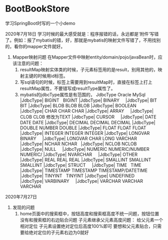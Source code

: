 # BootBookStore
学习SpringBoot时写的一个小demo

2020年7月18日
学习时候的最大感受就是：程序报错的话，永远都是'附件'写错了。例如：报了mybatis的错，好，那就是mybatis的映射文件写错了，不用找别的，看你的mapper文件就好。
1. Mapper映射问题
    在Mapper文件中映射entity/domain/pojo/javaBean时，应该注意的问题：
    1. resultMap映射实体类的时候，子元素标签用的是result，别用其他的，映射主键的时候用id标签。
    2. 写sql语句的时候，标签上需要用到resultMap时，直接在标签上打上resultMap属性，不要错写成resultType属性了。
    3. mybatis的jdbcType属性是有范围的，
	        JdbcType            Oracle	          MySql
|JdbcType|	BIGINT	            	              BIGINT
|JdbcType|	BINARY	               	 
|JdbcType|	BIT	 	            BIT
|JdbcType|	BLOB	            BLOB	          BLOB
|JdbcType|	BOOLEAN	    	 
|JdbcType|	CHAR	            CHAR	          CHAR
|JdbcType|	ARRAY	    	 
|JdbcType|	CLOB              	CLOB              修改为TEXT
|JdbcType|	CURSOR	    	 
|JdbcType|	DATE	            DATE	          DATE
|JdbcType|	DECIMAL	            DECIMAL	          DECIMAL
|JdbcType|	DOUBLE	            NUMBER	          DOUBLE
|JdbcType|	FLOAT	            FLOAT             FLOAT
|JdbcType|	INTEGER	            INTEGER           INTEGER
|JdbcType|	LONGVAR             BINARY	 	 
|JdbcType|	LONGVAR             CHAR	          LONG VARCHAR	 
|JdbcType|	NCHAR	            NCHAR	 
|JdbcType|	NCLOB            	NCLOB	 
|JdbcType|	NULL	 	 
|JdbcType|	NUMERIC     	    NUMERIC/NUMBER	  NUMERIC/
|JdbcType|	NVARCHAR	 	 
|JdbcType|	OTHER	 	 
|JdbcType|	REAL	            REAL	          REAL
|JdbcType|	SMALLINT	        SMALLINT	      SMALLINT
|JdbcType|	STRUCT	 	 
|JdbcType|	TIME	 	        TIME
|JdbcType|	TIMESTAMP	        TIMESTAMP	      TIMESTAMP/DATETIME
|JdbcType|	TINYINT	 	        TINYINT
|JdbcType|	UNDEFINED	 	 
|JdbcType|	VARBINARY	 	 
|JdbcType|	VARCHAR	            VARCHAR           	VARCHAR


2020年7月27日
1. 发现的问题
    1. home页面中的搜索框中，按钮高度和搜索框高度不统一问题，按钮位置没有和搜索框的右边贴合问题
    子元素继承父元素高度问题：
        给父元素一个相对定位
        子元素设置绝对定位后高度100%即可
    要想和父元素贴合，只需要给绝对定位的子元素右边为0就好
